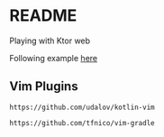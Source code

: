 # README

Playing with Ktor web

Following example [here](https://github.com/kotlin/ktor)

## Vim Plugins

    https://github.com/udalov/kotlin-vim

    https://github.com/tfnico/vim-gradle
